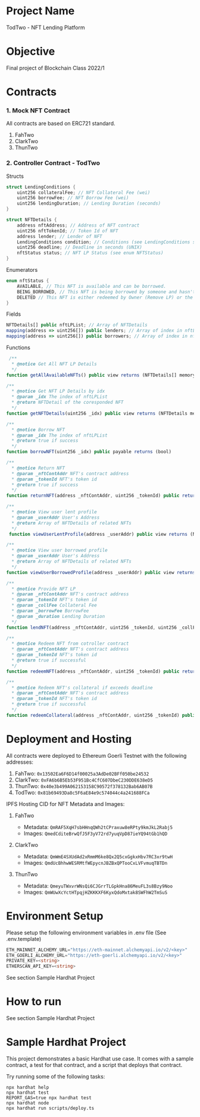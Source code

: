 # Project Name

TodTwo - NFT Lending Platform

# Objective

Final project of Blockchain Class 2022/1

# Contracts

### 1. Mock NFT Contract

All contracts are based on ERC721 standard.

1. FahTwo
2. ClarkTwo
3. ThunTwo

### 2. Controller Contract - TodTwo

Structs

```c
struct LendingConditions {
    uint256 collateralFee; // NFT Collateral Fee (wei)
    uint256 borrowFee; // NFT Borrow Fee (wei)
    uint256 lendingDuration; // Lending Duration (seconds)
}
```

```c
struct NFTDetails {
    address nftAddress; // Address of NFT contract
    uint256 nftTokenId; // Token Id of NFT
    address lender; // Lender of NFT
    LendingConditions condition; // Conditions (see LendingConditions struct)
    uint256 deadline; // Deadline in seconds (UNIX)
    nftStatus status; // NFT LP Status (see enum NFTStatus)
}
```

Enumerators

```c
enum nftStatus {
    AVAILABLE, // This NFT is available and can be borrowed.
    BEING_BORROWED, // This NFT is being borrowed by someone and hasn't been returned.
    DELETED // This NFT is either redeemed by Owner (Remove LP) or the owner had redeemed collateral if exceeds the deadline.
}
```

Fields

```ts
NFTDetails[] public nftLPList; // Array of NFTDetails
mapping(address => uint256[]) public lenders; // Array of index in nftLPList that maps between address of lenders and NFT LP details
mapping(address => uint256[]) public borrowers; // Array of index in nftLPList that maps between address of borrowers and NFT LP details
```

Functions

```ts
 /**
  * @notice Get All NFT LP Details
  */
function getAllAvailableNFTs() public view returns (NFTDetails[] memory)
```

```ts
/**
  * @notice Get NFT LP Details by idx
  * @param _idx The index of nftLPList
  * @return NFTDetail of the coresponded NFT
  */
function getNFTDetails(uint256 _idx) public view returns (NFTDetails memory)
```

```ts
/**
  * @notice Borrow NFT
  * @param _idx The index of nftLPList
  * @return true if success
  */
function borrowNFT(uint256 _idx) public payable returns (bool)
```

```ts
/**
  * @notice Return NFT
  * @param _nftContAddr NFT's contract address
  * @param _tokenId NFT's token id
  * @return true if success
  */
function returnNFT(address _nftContAddr, uint256 _tokenId) public returns (bool)
```

```ts
/**
  * @notice View user lent profile
  * @param _userAddr User's Address
  * @return Array of NFTDetails of related NFTs
  */
 function viewUserLentProfile(address _userAddr) public view returns (NFTDetails[] memory)
```

```ts
/**
  * @notice View user borrowed profile
  * @param _userAddr User's Address
  * @return Array of NFTDetails of related NFTs
  */
function viewUserBorrowedProfile(address _userAddr) public view returns (NFTDetails[] memory)
```

```ts
/**
  * @notice Provide NFT LP
  * @param _nftContAddr NFT's contract address
  * @param _tokenId NFT's token id
  * @param _collFee Collateral Fee
  * @param _borrowFee BorrowFee
  * @param _duration Lending Duration
  */
function lendNFT(address _nftContAddr, uint256 _tokenId, uint256 _collFee, uint256 _borrowFee, uint256 _duration) public
```

```ts
/**
  * @notice Redeem NFT from cotroller contract
  * @param _nftContAddr NFT's contract address
  * @param _tokenId NFT's token id
  * @return true if successful
  */
function redeemNFT(address _nftContAddr, uint256 _tokenId) public returns (bool)
```

```ts
/**
  * @notice Redeem NFT's collateral if exceeds deadline
  * @param _nftContAddr NFT's contract address
  * @param _tokenId NFT's token id
  * @return true if successful
  */
function redeemCollateral(address _nftContAddr, uint256 _tokenId) public returns (bool)
```

# Deployment and Hosting

All contracts were deployed to Ethereum Goerli Testnet with the following addresses:

1. FahTwo: `0x13502Ea6F6D14f00025a3AdDe02BFf050be24532`
2. ClarkTwo:
   `0xFA6b6B5Eb53F951Bc4CfC607DbeC230DDE638eD5`
3. ThunTwo:
   `0x40e3b499A062153158C90572f378132Bab6AB07B`
4. TodTwo:
   `0x81b69493Da8c5F6aE84e9c574044c4a241688FCa`

IPFS Hosting CID for NFT Metadata and Images:

1. FahTwo

   - Metadata: `QmRAF5XqH7sbHHnqQWh2tCPraxuw8eRPty9kmJkL2Rabj5`
   - Images: `QmedCditeBrwQfJ5F3yV72rd7yuqVpD87ieYQ94tGb1hQD`

2. ClarkTwo

   - Metadata: `QmWmE4SXUdAd2xRmmM6ke8Qx2Q5cxGgkxHbv7RC3xr9twH`
   - Images: `QmdUcBhhwWESRMtfWEpycnJBZBxQPTooCxLVFvmuqTBTDn`

3. ThunTwo
   - Metadata: `QmeyuTWxvrWNsQi6CJGrrTLGpkHna86MeuFL3s8Bzy9Noo`
   - Images: `QmWUwXcYctHTpqjHZKKKXF6KyxQdoMxtak8SWFhW2TmSuS`

# Environment Setup

Please setup the following environment variables in .env file (See .env.template)

```ts
ETH_MAINNET_ALCHEMY_URL="https://eth-mainnet.alchemyapi.io/v2/<key>"
ETH_GOERLI_ALCHEMY_URL="https://eth-goerli.alchemyapi.io/v2/<key>"
PRIVATE_KEY=<string>
ETHERSCAN_API_KEY=<string>
```

See section Sample Hardhat Project

# How to run

See section Sample Hardhat Project

# Sample Hardhat Project

This project demonstrates a basic Hardhat use case. It comes with a sample contract, a test for that contract, and a script that deploys that contract.

Try running some of the following tasks:

```shell
npx hardhat help
npx hardhat test
REPORT_GAS=true npx hardhat test
npx hardhat node
npx hardhat run scripts/deploy.ts
```
